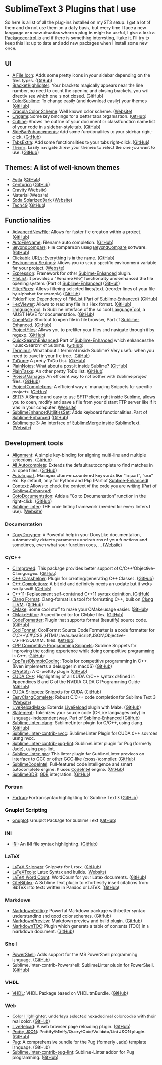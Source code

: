# SublimeText 3 Plugins that I use
So here is a list of all the plug-ins installed on my ST3 setup.
I got a lot of them and do not use them on a daily basis, but every time I face a new language or a new situation where a plug-in might be useful, I give a look a [Packagecontrol.io](https://packagecontrol.io/) and if there is something interesting, I take it. I'll try to keep this list up to date and add new packages when I install some new once.

## UI
*  [A File Icon](https://packagecontrol.io/packages/A%20File%20Icon): Adds some pretty icons in your sidebar depending on the files types. ([GitHub](https://github.com/SublimeText/AFileIcon))
*  [BracketHighlighter](https://packagecontrol.io/packages/BracketHighlighter): Your brackets magically appears near the line number, no need to count the opening and closing brackets, you will directly see which one is not closed. ([GitHub](https://github.com/facelessuser/BracketHighlighter))
*  [ColorSublime](https://packagecontrol.io/packages/Colorsublime): To change easily (and download easily) your themes. ([GitHub](https://github.com/Colorsublime/Colorsublime-Plugin))
*  [Dracula Color Scheme](https://packagecontrol.io/packages/Dracula%20Color%20Scheme): Well known color scheme. ([Website](https://draculatheme.com/sublime))
*  [Origami](https://packagecontrol.io/packages/Origami): Some key bindings for a better tabs organisation. ([GitHub](https://github.com/SublimeText/Origami))
*  [Outline](https://packagecontrol.io/packages/Outline): Shows the outline of your document or class/function name list of your code in a sidebar-style tab. ([GitHub](https://github.com/warmdev/SublimeOutline))
*  [SideBarEnhancements](https://packagecontrol.io/packages/SideBarEnhancements): Add some functionalities to your sidebar right-click. ([GitHub](https://github.com/titoBouzout/SideBarEnhancements))
*  [TabsExtra](https://packagecontrol.io/packages/TabsExtra): Add some functionalities to your tabs right-click. ([GitHub](https://github.com/facelessuser/TabsExtra))
*  [Themr](https://packagecontrol.io/packages/Themr): Easily navigate threw your themes to select the one you want to use. ([GitHub](https://github.com/benweier/Themr))

## Themes: A list of well-known themes
*  [Agila](https://packagecontrol.io/packages/Agila%20Theme) ([GitHub](https://github.com/arvi/Agila-Theme))
*  [Centurion](https://packagecontrol.io/packages/Theme%20-%20Centurion) ([GitHub](https://github.com/allanhortle/Centurion))
*  [Gravity](https://packagecontrol.io/packages/Theme%20-%20Gravity) ([Website](https://frankyonnetti.github.io/gravity-sublime-theme/))
*  [Material](https://packagecontrol.io/packages/Material%20Theme) ([Website](http://equinusocio.github.io/material-theme))
*  [Soda SolarizedDark](https://packagecontrol.io/packages/Theme%20-%20Soda%20SolarizedDark) ([Website](http://buymeasoda.github.com/soda-theme/))
*  [Tech49](https://packagecontrol.io/packages/Theme%20-%20Tech49) ([GitHub](https://github.com/oliverseal/tech49-theme))

## Functionalities
*  [AdvancedNewFile](https://packagecontrol.io/packages/AdvancedNewFile): Allows for faster file creation within a project. ([GitHub](https://github.com/skuroda/Sublime-AdvancedNewFile))
*  [AutoFileName](https://packagecontrol.io/packages/AutoFileName): Filename auto completion. ([GitHub](https://github.com/BoundInCode/AutoFileName))
*  [BeyondCompare](https://packagecontrol.io/packages/BeyondCompare): File comparison using [BeyondCompare](https://www.scootersoftware.com/) software. ([GitHub](https://github.com/npadley/BeyondCompare))
*  [Clickable URLs](https://packagecontrol.io/packages/Clickable%20URLs): Everything is in the name. ([GitHub](https://github.com/leonid-shevtsov/ClickableUrls_SublimeText))
*   [Environment Settings](https://packagecontrol.io/packages/Environment%20Settings): Allows you to setup specific environment variable for your project. ([Website](https://bitbucket.org/daniele-niero/environmentsettings))
*  [Expression](https://packagecontrol.io/packages/Expression): Framework for other [Sublime-Enhanced](https://github.com/shagabutdinov/sublime-enhanced) plugin. 
*  [FileList](https://packagecontrol.io/packages/FileList): It provides a "Rename File" functionality and enhanced the file opening system. (Part of [Sublime-Enhanced](https://github.com/shagabutdinov/sublime-enhanced)) ([GitHub](https://github.com/shagabutdinov/sublime-file-list))
*  [FilterPipes](https://packagecontrol.io/packages/FilterPipes): Allows filtering selected lines/text. (reorder lines of your file by alphabet for example) ([GitHub](https://github.com/tylerl/FilterPipes))
*  [FolderFiles](https://packagecontrol.io/packages/FolderFiles): Dependency of [FileList](https://packagecontrol.io/packages/FileList) (Part of [Sublime-Enhanced](https://github.com/shagabutdinov/sublime-enhanced)) ([GitHub](https://github.com/shagabutdinov/sublime-folder-files))
*  [HexViewer](https://packagecontrol.io/packages/HexViewer): Allows to read any file in a Hex format. ([GitHub](https://github.com/facelessuser/HexViewer))
*  [LanguageTool](https://packagecontrol.io/packages/LanguageTool): In Sublime interface of the so cool [LanguageTool](https://languagetool.org/), a MUST HAVE for documentation. ([GitHub](https://github.com/gtarawneh/languagetool-sublime))
*  [OpenPath](https://packagecontrol.io/packages/OpenPath): Shortcut to open file in file browser, Part of [Sublime-Enhanced](http://github.com/shagabutdinov/sublime-enhanced). ([GitHub](https://github.com/shagabutdinov/sublime-open-path))
*  [ProjectFiles](https://packagecontrol.io/packages/ProjectFiles): Allows you to prefilter your files and navigate through it by regexp. ([GitHub](https://github.com/shagabutdinov/sublime-project-fileshttps://github.com/shagabutdinov/sublime-project-files))
*  [QuickSearchEnhanced](https://packagecontrol.io/packages/QuickSearchEnhanced): Part of [Sublime-Enhanced](http://github.com/shagabutdinov/sublime-enhanced) which enhances the "QuickSearch" of Sublime. ([GitHub](https://github.com/shagabutdinov/sublime-quick-search-enhanced))
*  [Terminus](https://packagecontrol.io/packages/Terminus): What about a terminal inside Sublime? Very useful when you need to travel in your file tree. ([GitHub](https://github.com/randy3k/Terminus))
*  [ToDone](https://packagecontrol.io/packages/ToDone): A pretty ToDo List. ([GitHub](https://github.com/tiffon/sublime-to-done))
*  [PlainNotes](https://packagecontrol.io/packages/PlainNotes): What about a post-it inside Sublime? ([GitHub](https://github.com/aziz/PlainNotes))
*  [PlainTasks](https://packagecontrol.io/packages/PlainTasks): An other pretty ToDo list. ([GitHub](https://github.com/aziz/PlainTasks))
*  [ProjectManager](https://packagecontrol.io/packages/ProjectManager): An efficient way to not bother with Sublime project files. ([GitHub](https://github.com/randy3k/ProjectManager))
*  [ProjectCompletions](https://packagecontrol.io/packages/ProjectCompletions): A efficient way of managing Snippets for specific projects. ([GitHub](https://github.com/bordaigorl/sublime-project-completions))
*  [SFTP](https://packagecontrol.io/packages/SFTP): A Simple and easy to use SFTP client right inside Sublime, allows you to open, modify and save a file from your distant FTP server like if it was in your computer. ([Website](https://wbond.net/sublime_packages/sftp))
*  [Sublime​Enhanced​Utilities​Set](https://packagecontrol.io/packages/SublimeEnhancedUtilitiesSet): Adds keyboard functionalities. Part of [Sublime-Enhanced](http://github.com/shagabutdinov/sublime-enhanced) ([GitHub](https://github.com/shagabutdinov/sublime-utilities))
*  [Sublimerge 3](https://packagecontrol.io/packages/Sublimerge%203): An interface of [SublimeMerge](https://www.sublimemerge.com/) inside SublimeText. ([Website](http://www.sublimerge.com/sm3/))

## Development tools
*  [Alignment](https://packagecontrol.io/packages/Alignment): A simple key-binding for aligning multi-line and multiple selections. ([GitHub](https://github.com/wbond/sublime_alignment))
*  [All Autocomplete](https://packagecontrol.io/packages/All%20Autocomplete): Extends the default autocomplete to find matches in all open files. ([GitHub](https://github.com/alienhard/SublimeAllAutocomplete))
*  [AutoImport](https://packagecontrol.io/packages/AutoImport): Manages often-encountered keywords like “import”, “use” etc. By default, only for Python and Php (Part of [Sublime-Enhanced](https://github.com/shagabutdinov/sublime-enhanced))
*  [Context](https://packagecontrol.io/packages/Context): Allows to check the context of the code you are writing (Part of [Sublime-Enhanced](https://github.com/shagabutdinov/sublime-enhanced))
*  [GotoDocumentation](https://packagecontrol.io/packages/GotoDocumentation): Adds a “Go to Documentation” function in the right-click. ([GitHub](https://github.com/kemayo/sublime-text-2-goto-documentation))
*  [SublimeLinter](https://packagecontrol.io/packages/SublimeLinter): THE code linting framework (needed for every linters I use). ([Website](http://sublimelinter.com/))

### Documentation
*  [DoxyDoxygen](https://packagecontrol.io/packages/DoxyDoxygen): A Powerful help in your DoxyLike documentation, automatically detects parameters and returns of your functions and sometimes, even what your function does, ... ([Website](http://20tauri.free.fr/DoxyDoxygen/))

### C/C++
*  [C Improved](https://packagecontrol.io/packages/C%20Improved): This package provides better support of C/C++/Objective-C languages. ([GitHub](https://github.com/abusalimov/SublimeCImproved/issues))
*  [C++ Classhelper](https://packagecontrol.io/packages/C%2B%2B%20Classhelper): Plugin for creating/generating C++ Classes. ([GitHub](https://github.com/pr0grammr/cppclasshelper-sublime-text-plugin))
*  [C++ Completions](https://packagecontrol.io/packages/C%2B%2B%20Completions): A bit old and definitely needs an update but it woks really well! ([GitHub](https://github.com/tushortz/CPP-Completions))
*  [C++11](https://packagecontrol.io/packages/C%2B%2B11): Replacement self-contained C++11 syntax definition. ([GitHub](https://github.com/noct/sublime-cpp11))
*  [Clang Format](https://packagecontrol.io/packages/Clang%20Format): Clang-format is a tool for formatting C++, built on [Clang LLVM](http://clang.llvm.org/). ([GitHub](https://github.com/rosshemsley/SublimeClangFormat))
*  [CMake](https://packagecontrol.io/packages/CMake): Some cool stuff to make your CMake usage easier. ([GitHub](https://github.com/zyxar/Sublime-CMakeLists))
*  [CMakeEditor](https://packagecontrol.io/packages/CMakeEditor): A specific editor for CMake files. ([GitHub](https://github.com/thenewvu/SublimeCMakeEditor))
*  [CodeFormatter](https://packagecontrol.io/packages/CodeFormatter): Plugin that supports format (beautify) source code. ([GitHub](https://github.com/akalongman/sublimetext-codeformatter))
*  [CoolFormat](https://packagecontrol.io/packages/CoolFormat): CoolFormat Source Code Formatter is a code formatter for C\C++\C#\CSS \HTML\Java\JavaScript\JSON\Objective-C\PHP\SQL\XML files. ([GitHub](https://github.com/akof1314/Sublime-CoolFormat))
*  [CPP Competitive Programming Snippets](https://packagecontrol.io/packages/CPP%20Competitive%20Programming%20Snippets): Sublime Snippets for improving the coding experience while doing competitive programming in C++. ([GitHub](https://github.com/MeghaSharma21/CPP_Competitive_Programming_Sublime_Snippets))
*  [CppFastOlympicCoding](https://packagecontrol.io/packages/CppFastOlympicCoding): Tools for competitive programming in C++. (Even implements a debugger in macOS) ([GitHub](https://github.com/Jatana/FastOlympicCoding))
*  [CPrettify](https://packagecontrol.io/packages/CPrettify): A C-prettify plugin ([GitHub](https://github.com/Gopinath001/CPrettify-Sublime-text-3))
*  [CUDA C++](https://packagecontrol.io/packages/CUDA%20C%2B%2B): Highlighting of all CUDA C/C++ syntax defined in Appendices B and C of the NVIDIA CUDA C Programming Guide ([GitHub](https://github.com/harrism/sublimetext-cuda-cpp))
*  [CUDA Snippets](https://packagecontrol.io/packages/CUDA%20Snippets): Snippets for CUDA ([GitHub](https://github.com/LitLeo/CUDA-Sublime-Text-Snippets))
*  [EasyClangComplete](https://packagecontrol.io/packages/EasyClangComplete): Robust C/C++ code completion for Sublime Text 3 ([Website](https://niosus.github.io/EasyClangComplete))
*  [Live​Reload​Make](https://packagecontrol.io/packages/LiveReloadMake): Extends [LiveReload](https://packagecontrol.io/packages/LiveReload) plugin with Make. ([GitHub](https://github.com/alepez/LiveReloadMake-sublimetext3))
*  [Statement](https://packagecontrol.io/packages/Statement): Tokenizes your source code (C-Like languages only) in language-independent way. Part of [Sublime-Enhanced](http://github.com/shagabutdinov/sublime-enhanced) ([GitHub](https://github.com/shagabutdinov/sublime-statement))
*  [SublimeLinter-clang](https://packagecontrol.io/packages/SublimeLinter-clang): SublimeLinter plugin for C/C++, using clang. ([GitHub](https://github.com/SublimeLinter/SublimeLinter-clang))
*  [Sublime​Linter-contrib-nvcc](https://packagecontrol.io/packages/SublimeLinter-contrib-nvcc): SublimeLinter Plugin for CUDA C++ sources using nvcc.
*  [SublimeLinter-contrib-pug-lint](https://packagecontrol.io/packages/SublimeLinter-contrib-pug-lint): SublimeLinter plugin for Pug (formerly Jade), using pug-lint.
*  [SublimeLinter-gcc](https://packagecontrol.io/packages/SublimeLinter-gcc): This linter plugin for SublimeLinter provides an interface to GCC or other GCC-like (cross-)compiler. ([GitHub](https://github.com/SublimeLinter/SublimeLinter-gcc))
*  [SublimeCodeIntel](https://packagecontrol.io/packages/SublimeCodeIntel): Full-featured code intelligence and smart autocomplete engine. It uses [CodeIntel](https://pypi.org/project/CodeIntel/) engine. ([GitHub](https://sublimecodeintel.github.io/))
*  [SublimeGDB](https://packagecontrol.io/packages/SublimeGDB): [GDB](https://gcc.gnu.org/) integration. ([GitHub](https://github.com/quarnster/SublimeGDB))

### Fortran
*  [Fortran](https://packagecontrol.io/packages/Fortran): Fortran syntax highlighting for Sublime Text 3 ([GitHub](https://github.com/315234/SublimeFortran))

### Gnuplot Scripting
*  [Gnuplot](https://packagecontrol.io/packages/Gnuplot): Gnuplot Package for Sublime Text ([GitHub](https://github.com/hesstobi/sublime_gnuplot))

### INI
*  [INI](https://packagecontrol.io/packages/INI): An INI file syntax highlighting. ([GitHub](https://github.com/clintberry/sublime-text-2-ini))

### LaTeX
*  [La​Te​X Snippets](https://packagecontrol.io/packages/LaTeX%20Snippets): Snippets for Latex. ([GitHub](https://github.com/tknuth/latex-snippets))
*  [LaTeXTools](https://packagecontrol.io/packages/LaTeXTools): Latex Syntax and builds. ([Website](https://latextools.readthedocs.io/))
*  [La​Te​X Word Count](https://packagecontrol.io/packages/LaTeX%20Word%20Count): WordCount for your Latex documents. ([GitHub](https://github.com/kevinstadler/SublimeLaTeXWordCount))
*  [Cite​Bibtex](https://packagecontrol.io/packages/CiteBibtex): A Sublime Text plugin to effortlessly insert citations from BibTeX into texts written in Pandoc or LaTeX. ([GitHub](https://github.com/sjpfenninger/citebibtex))


### Markdown
*  [MarkdownEditing](https://packagecontrol.io/packages/MarkdownEditing): Powerful Markdown package with better syntax understanding and good color schemes. ([GitHub](https://github.com/SublimeText-Markdown/MarkdownEditing))
*  [MarkdownPreview](https://packagecontrol.io/packages/MarkdownPreview): Markdown preview and build plugin. ([GitHub](https://github.com/facelessuser/MarkdownPreview))
*  [MarkdownTOC](https://packagecontrol.io/packages/MarkdownTOC): Plugin which generate a table of contents (TOC) in a markdown document. ([GitHub](https://github.com/naokazuterada/MarkdownTOC))

### Shell
*  [PowerShell](https://packagecontrol.io/packages/PowerShell): Adds support for the MS PowerShell programming language. ([GitHub](https://github.com/SublimeText/PowerShell))
*  [Sublime​Linter-contrib-Powershell](https://packagecontrol.io/packages/SublimeLinter-contrib-Powershell): SublimeLinter plugin for PowerShell. ([GitHub](https://github.com/EdrisT/SublimeLinter-contrib-Powershell))

### VHDL
*  [VHDL](https://packagecontrol.io/packages/VHDL): VHDL Package based on VHDL.tmBundle. ([GitHub](https://github.com/yangsu/sublime-vhdl))

### Web
*  [Color Highlighter](https://packagecontrol.io/packages/Color%20Highlight): underlays selected hexadecimal colorcodes with their real color. ([GitHub](https://github.com/Monnoroch/ColorHighlighter))
*  [LiveReload](https://packagecontrol.io/packages/LiveReload): A web browser page reloading plugin. ([GitHub](https://github.com/alepez/LiveReload-sublimetext3))
*  [Pretty JSON](https://packagecontrol.io/packages/Pretty%20JSON): Prettify/Minify/Query/Goto/Validate/Lint JSON plugin. ([GitHub](https://github.com/dzhibas/SublimePrettyJson))
*  [Pug](https://packagecontrol.io/packages/Pug): A comprehensive bundle for the Pug (formerly Jade) template language. ([GitHub](https://github.com/davidrios/pug-tmbundle))
*  [Sublime​Linter-contrib-pug-lint](https://packagecontrol.io/packages/SublimeLinter-contrib-pug-lint): Sublime-Linter addon for Pug programming. ([GitHub](https://github.com/benedfit/SublimeLinter-contrib-pug-lint))
